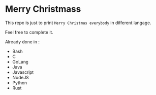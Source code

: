 # Merry Christmass

This repo is just to print `Merry Christmas everybody` in different langage.

Feel free to complete it.

Already done in :
- Bash
- C
- GoLang
- Java
- Javascript
- NodeJS
- Python
- Rust

